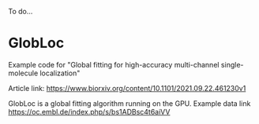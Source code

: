 To do...

# GlobLoc
 
Example code for "Global fitting for high-accuracy multi-channel single-molecule localization"

Article link: https://www.biorxiv.org/content/10.1101/2021.09.22.461230v1

GlobLoc is a global fitting algorithm running on the GPU. Example data link https://oc.embl.de/index.php/s/bs1ADBsc4t6aiVV
